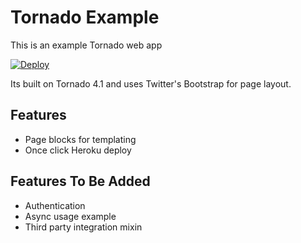 Tornado Example
===============

This is an example Tornado web app

[![Deploy](https://www.herokucdn.com/deploy/button.png)](https://heroku.com/deploy?template=https://github.com/tuergeist/tornado-example)


Its built on Tornado 4.1 and uses Twitter's Bootstrap for page layout.


## Features

- Page blocks for templating
- Once click Heroku deploy 

## Features To Be Added

- Authentication
- Async usage example
- Third party integration mixin

